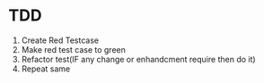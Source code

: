 # TDD
1) Create Red Testcase
2) Make red test case to green
3) Refactor test(IF any change or enhandcment require then do it)
4) Repeat same
